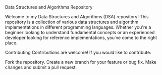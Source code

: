 Data Structures and Algorithms Repository


Welcome to my Data Structures and Algorithms (DSA) repository! This repository is a collection of various data structures and algorithm implementations in different programming languages. Whether you're a beginner looking to understand fundamental concepts or an experienced developer looking for reference implementations, you've come to the right place.

Contributing
Contributions are welcome! If you would like to contribute:

Fork the repository.
Create a new branch for your feature or bug fix.
Make changes and submit a pull request.
